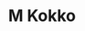 ---
layout: place
title: "M Kokko"
permalink: /north-carolina/durham/m-kokko.html
stateAbbr: NC
stateName: North Carolina
cityName: Durham
place_id: ChIJbSVVF3LkrIkRbrlb1t94cMI
photos:
  - name: >-
      places/ChIJbSVVF3LkrIkRbrlb1t94cMI/photos/AeeoHcI1mcMYRM-nZxHbK20Qadx19Vt-QJsAxL8wDObJOgpAzhCwBWD8MmHukEQ6tvcqoVx2-lVCi-qDj34MTdJSVloABVLSCV8ZVM3HbDj5IFSljDY7_VcXK_hTKgBvyFx2qCQw4sWAJeMdTQi-uCGT7UgsDtBMPetSY_bGZv5BVBf951eMWNu6YwPeSaIBJtyZ5S59DYjxQ5bPbXpddGyIQ0ZzIhSMULEEe2tcS2ijGZZ8z3BFLzSfDrAahCjLSyFL3zZxFvr3staSckMX6m1EAHTwUrv7CMVdoGcFYhvW4wQSuA
    widthPx: 1000
    heightPx: 1000
    authorAttributions:
      - displayName: M Kokko
        uri: https://maps.google.com/maps/contrib/114700988833479155786
        photoUri: >-
          https://lh3.googleusercontent.com/a-/ALV-UjWC3mv92ZhWTanNjRPIONVRv5nbzdR_-tuJUD1gaDWz_sygZ9E=s100-p-k-no-mo
    flagContentUri: >-
      https://www.google.com/local/imagery/report/?cb_client=maps_api_places.places_api&image_key=!1e10!2sAF1QipNGiYJhrq3TVQQriMZ_j0IHaBxwqVSqMeTqngsG&hl=en-US
    googleMapsUri: >-
      https://www.google.com/maps/place//data=!3m4!1e2!3m2!1sAF1QipNGiYJhrq3TVQQriMZ_j0IHaBxwqVSqMeTqngsG!2e10!4m2!3m1!1s0x89ace4721755256d:0xc27078dfd65bb96e
  - name: >-
      places/ChIJbSVVF3LkrIkRbrlb1t94cMI/photos/AeeoHcIkUi0T2VtRT3T7PmXueiy3NNYaFtUTP4IfWmSDh2oICW0s1WmnF9hy_HTsRa7Z8FnLRJ1NG_MBhr4jiGQwHy6_BqhS7174k5fV0t3Itau1cfN95gcXF1-sVtB6-zoaaXL5lehVxSgweb9BDxwe3jqHm6K-ZH-rWO8nw_ag8z4JVZ4JGHoC33w0nvPt9pbk1r0y5bur7REbNw9bkezueMZ2ck6LZU0unly1xH78pK7Jo3cHJhXFFUlZy8ytYN0LUXSz42rvTgCFH13BzrOaWma5DD3job9vlFsk4d4H-QqcInUbkDh5XmKFkvUiBzP4QD1ABDfRfW8uJe_TIVNfK3myPlaFqaGysjMDXdpUeHh6qUIAxNTzCY59qv_aXdDm0rSxfc2JGE_ymMIKhxOzNhwEb4C6Gy0B3QdUmSA
    widthPx: 4032
    heightPx: 3024
    authorAttributions:
      - displayName: John Ahlers
        uri: https://maps.google.com/maps/contrib/100968015749403380592
        photoUri: >-
          https://lh3.googleusercontent.com/a-/ALV-UjVuXjIU9Bz70r_Ms9RfiXmTOpXOrAAA9SWMoaPJMH2OWKRx-tm9=s100-p-k-no-mo
    flagContentUri: >-
      https://www.google.com/local/imagery/report/?cb_client=maps_api_places.places_api&image_key=!1e10!2sCIHM0ogKEICAgID4vq9t&hl=en-US
    googleMapsUri: >-
      https://www.google.com/maps/place//data=!3m4!1e2!3m2!1sCIHM0ogKEICAgID4vq9t!2e10!4m2!3m1!1s0x89ace4721755256d:0xc27078dfd65bb96e
  - name: >-
      places/ChIJbSVVF3LkrIkRbrlb1t94cMI/photos/AeeoHcJqtVKhuaJqv6ceDJWKJ-hD5LFEQM8KJNMAL3VWbwmt8Kwh0gHsb07_qqxG8Zyw-WVImX5G8cef6uvvNeGlPORDqaDV8d7UMS1kS7tCH4elDqQPPu8Dq-Q89JKOlY4V2QgN_5fzQUk9IN7wcbyboij34ElaJ2pCL9l6oqV02KNPlULWmqNZRBQn36x0_bHT_slLsI2kbl-PeuYh6qK8UJgG7z4vkwxAg5rNzX-o0vpta7LrGGiZt0w2myqmjXvviEWSEQfWffqfx7_RiLaNt4Q0WeL2PeVbLZxU8rMaLB22Z5lMpcEvJXly3HWZLFrpMrQBHljc77quHRQ2NnLGQV6iadft88bCAFp1Sq6XLDuII8E9ClVQJA_9IMsXrogTVME_nKT-RsOpLUz2zav1n8yRDX3TIBwDF5HGFZh-ZEmS1gYi
    widthPx: 3357
    heightPx: 2331
    authorAttributions:
      - displayName: FeastWithLeaf
        uri: https://maps.google.com/maps/contrib/117340743383363976988
        photoUri: >-
          https://lh3.googleusercontent.com/a-/ALV-UjVoZk8L9cPXjoH9-Ep3GXv66xtF__vXS-NKgwkPvG785gLSRnY=s100-p-k-no-mo
    flagContentUri: >-
      https://www.google.com/local/imagery/report/?cb_client=maps_api_places.places_api&image_key=!1e10!2sCIHM0ogKEICAgICfqp-rngE&hl=en-US
    googleMapsUri: >-
      https://www.google.com/maps/place//data=!3m4!1e2!3m2!1sCIHM0ogKEICAgICfqp-rngE!2e10!4m2!3m1!1s0x89ace4721755256d:0xc27078dfd65bb96e
  - name: >-
      places/ChIJbSVVF3LkrIkRbrlb1t94cMI/photos/AeeoHcK5mXGU660YsCwfH0pque3L_B74Ao8fZ_a3NYtjueS0sVXMGRs1Vd19n1gpPDU5-YCnpO6IAa2Ab_OJfX3uva3eOwHKkQzcFFyOM6ye00j-6jZfBL1lxuNDSQ16vnq1pPGIdcV_caCfJjlDDqGEaGhxKkGwHuwYhtck3RBofeTLzkwZV1CMB3NWj1i8D8JBvU2L7ynS7NfxFm0-vKYnWBYFyARmM4fRc4nl50-KmQkD45r68lBc7D6aD3bRTpR8yFnWfJd-kUuMP9EHVkr61-5VjcOGgkpd8YbJUDTAZeOfgHafbi95gBV-YuQh4e8M68zFaxk2-c-frZvPHUGjh3-NvBzTS7hJr-o04wqlCIT2AfydImtUiFjqQky94Xhy4v6v0AnlsefURgM1QKMEmVcnx8ZWIONzmgGODqRgtMuCMA
    widthPx: 1167
    heightPx: 1441
    authorAttributions:
      - displayName: Tushar Gupta
        uri: https://maps.google.com/maps/contrib/118443099523749958364
        photoUri: >-
          https://lh3.googleusercontent.com/a/ACg8ocIzOE3jDYBqUZ1c_5t4iS40KJskM6dZISq9B0FFT0J2i0xjNQ=s100-p-k-no-mo
    flagContentUri: >-
      https://www.google.com/local/imagery/report/?cb_client=maps_api_places.places_api&image_key=!1e10!2sCIHM0ogKEICAgIDfwavfbA&hl=en-US
    googleMapsUri: >-
      https://www.google.com/maps/place//data=!3m4!1e2!3m2!1sCIHM0ogKEICAgIDfwavfbA!2e10!4m2!3m1!1s0x89ace4721755256d:0xc27078dfd65bb96e
  - name: >-
      places/ChIJbSVVF3LkrIkRbrlb1t94cMI/photos/AeeoHcIOXDSPqMBEgIbJOEwidSXsVlZoTa37LtKD3K4X9AQqVbbHDOElcjWWYtLbCz8ZRAxASDeQfuSjV_WuUkb4iEj_nsXuHvn39r6vTrZujoauRtiDiY3_5z0AVgWTWtCaE1YDcs_2SQ-A2ZkpoSPgww5Kp6UisXvJOGDNbYhxMk8Syl1bmEqqudgMPoj3Noxoqdg5Xu1BgzRwOqoKHRLHtyA5icts5Nrki-19t_TjCzBfkuP6eQZhPww22XiQ9gP_gNT_HUFSpZua99Utm3wVpBb_lGbDUJtZu5l-F5TIkVX_oWco_ALq51Fwd5dIWkr2mvUJg7jQrTDIWG-jGra31y6Rqpy74TRx44j1ccGLeRJfcOMlZtQ8rtH6ZwBFKT9DONO1ZxhqcfHCvZwCy4fY6Y31rBN9frUPo8zTzalK-BvRxsc
    widthPx: 3024
    heightPx: 4032
    authorAttributions:
      - displayName: Cee Dee
        uri: https://maps.google.com/maps/contrib/102509216961208358494
        photoUri: >-
          https://lh3.googleusercontent.com/a-/ALV-UjV7agwGM3lboFOIZv9NzPyn94gtY1VHG6DRxNv7L8uyTs8fL1JO=s100-p-k-no-mo
    flagContentUri: >-
      https://www.google.com/local/imagery/report/?cb_client=maps_api_places.places_api&image_key=!1e10!2sCIHM0ogKEICAgMDQkISa_wE&hl=en-US
    googleMapsUri: >-
      https://www.google.com/maps/place//data=!3m4!1e2!3m2!1sCIHM0ogKEICAgMDQkISa_wE!2e10!4m2!3m1!1s0x89ace4721755256d:0xc27078dfd65bb96e
  - name: >-
      places/ChIJbSVVF3LkrIkRbrlb1t94cMI/photos/AeeoHcKDjEIUmHGlm8dsQxMHjnTBeCyRKVjq8j7awANi-vP61H-0npUiCdvJ5ICw8BpO1GNLLHWY_kxIhhz2m0osx_fObrEBaLIB2m7fXzrvEfqjvfWoH2xQAhZF8rVc4mv80nMB1ZKzB1BF-RFCGBj3KIQS1ye0lB3_Xty7AMCZRls_Al7_X6Jn4lkQ6xOF9B8W7QenaXaLLDbbSh9e_ArWP8MlFfodNk6wlRufaKdDVQzhtIaZ12xsOVuDJ21ut4-JI1hgepeCkU1K7Z52CLW7Ajo3H60Lim3hOS203H1o4vuvlrP8soqtEpP3NDAgHmB6q1ypehSbw-IPyTSs-jVwI9dhLYkiQA1zZgkroXjFAadFDzQC5Jndn4dD6cBNNTkV_CYsRn2U-7-7Bt9Vim0KrV57Lac6JE04S_UHrykumnk9isKp
    widthPx: 4032
    heightPx: 3024
    authorAttributions:
      - displayName: Christine Wei
        uri: https://maps.google.com/maps/contrib/111287642688079407873
        photoUri: >-
          https://lh3.googleusercontent.com/a-/ALV-UjUlqyUXkp1PFcz1k2Lzls03ISaPqc0w9euUdtc8P_0zSXh07aXM=s100-p-k-no-mo
    flagContentUri: >-
      https://www.google.com/local/imagery/report/?cb_client=maps_api_places.places_api&image_key=!1e10!2sCIHM0ogKEICAgIDr6L3R3wE&hl=en-US
    googleMapsUri: >-
      https://www.google.com/maps/place//data=!3m4!1e2!3m2!1sCIHM0ogKEICAgIDr6L3R3wE!2e10!4m2!3m1!1s0x89ace4721755256d:0xc27078dfd65bb96e
  - name: >-
      places/ChIJbSVVF3LkrIkRbrlb1t94cMI/photos/AeeoHcJXrcR8k93YR_gZXhblWp8I2gC8fFuIxs5rjZnu7SQtfd_1sXMoJfd5JObO5CQ1L3KJHVdFuH65ATnv3ARyY6lZp8ImeHRR2HaIj_EA4Roipaf064zxT5j8h-xRX-IEgsBycdmMkvrl0PWVpcnQZR3m4TZlANOhd8lZ25CRBnMOCIc0dufVo3nTLsfrG0Tkg-RIuzCWj4elVZ1pLRUhHJUk1QZITBV02FPRoDeoql3-nYG7XSMaMBm56Gxpd5v4SLBCibEOMwnDpIGK-NLSlCdqntdbNuUgYyvJVdBacn7DIKHZhyTqgLGdGeQL3i51iRYP7QNn-nqhfd2r2_WCavmmJ_Hf0A3claYvXhKElvzKHF1ASWE3Ce1JV1hC1N3opa8nsH3nUN8eDYD5pRO1sI7L6IOjkIjx_-WfBxS8RyJKBc_x
    widthPx: 3024
    heightPx: 4032
    authorAttributions:
      - displayName: Jay Stalls
        uri: https://maps.google.com/maps/contrib/107980127815657534823
        photoUri: >-
          https://lh3.googleusercontent.com/a-/ALV-UjXtZTv30M0Y3zOe2oTA-s_MfEN8-n7JqS4nwGLR_7UDX5sSeq5k=s100-p-k-no-mo
    flagContentUri: >-
      https://www.google.com/local/imagery/report/?cb_client=maps_api_places.places_api&image_key=!1e10!2sCIHM0ogKEICAgICXpsOz0gE&hl=en-US
    googleMapsUri: >-
      https://www.google.com/maps/place//data=!3m4!1e2!3m2!1sCIHM0ogKEICAgICXpsOz0gE!2e10!4m2!3m1!1s0x89ace4721755256d:0xc27078dfd65bb96e
  - name: >-
      places/ChIJbSVVF3LkrIkRbrlb1t94cMI/photos/AeeoHcIvhqSIj7KiUawlxPeOptaAqyx37XjV2jjd3srhzdfwvYMS2gQLY3XTNXATV-TkNvArrBEyHGVfg1Q7OhQ1OTFA9WodGTCCgJCkxJLsaxSWE_M2CGWhtv3sQBd05E1IB8-81TWgz5SuVO3kdpGtXRYFCksFtlAoaEj5NXPJy1VQRdwl58z4-fZ7wpYMfdur-9w9LkoYCaV-q-46RBGQ3Ai_CqMCpt-uuYgCjpcdHWNhiujYxCjKcOPUH0bOq5YJG8XgRny3BBjr1nLtoNrgDoWmhqcr8e8Z7tO6i3OEiASlTWHLte-PeJEzo12OwRcmB1M1b5cEZlO5JJNM2MeV2hZCwGzKIYYe45qrdzLPt3SayV_HZzRf6o74-abmJYl06-YEXJcbNzKQnW7n50syhdMLpqwwOzBqk9UFi8PXDb5tcbNj
    widthPx: 4032
    heightPx: 3024
    authorAttributions:
      - displayName: Kokila R
        uri: https://maps.google.com/maps/contrib/117895853369065679129
        photoUri: >-
          https://lh3.googleusercontent.com/a-/ALV-UjV_SHOXDOxJkgM_J_jfKl79swX7Y-UPZB6Vrk00lFDzcQo-2eOm=s100-p-k-no-mo
    flagContentUri: >-
      https://www.google.com/local/imagery/report/?cb_client=maps_api_places.places_api&image_key=!1e10!2sCIHM0ogKEICAgICzjpDguQE&hl=en-US
    googleMapsUri: >-
      https://www.google.com/maps/place//data=!3m4!1e2!3m2!1sCIHM0ogKEICAgICzjpDguQE!2e10!4m2!3m1!1s0x89ace4721755256d:0xc27078dfd65bb96e
  - name: >-
      places/ChIJbSVVF3LkrIkRbrlb1t94cMI/photos/AeeoHcJeXQt2ZHm4UbaIuVDVJnNrV8T0eJHSHhPCDmTok3DwhEcCa5gxnjJs8CK09qjWGtCU7skKFjazvbJ7mGmkjTBGu8kUrVAsZuMBLqLaWizk9IJQpiBVWK2UWZOTCr4VBcr01OZOxlWlglOqcfDqKw2mjhwyFlSxRCZcQLFQBWh3-w640Ld9o7UNen0tLa4xvTUtCBl1Xsp5CK6Rb6fO54GPIiVDKsfAYgL02vLDvLEwcTS7ER_g4yN0ExutJeS4MjyWbi2RUSJLUTsb3JZ2vJCR7Lt8mzkEZ7sY06XjIzVFGfothMg5GjxCFH7rYX4JPnCKPuwPQK80wB1zrNQ-z-rHNV6jHSh_PPvMThe48h5rbxMENHQj_Jaw0vDjwwXzD9PUSdnXJzC5-AmF1DVw372OoELhPbJT1kJWDW9bTPya8kup
    widthPx: 3000
    heightPx: 4000
    authorAttributions:
      - displayName: Chris Gordon
        uri: https://maps.google.com/maps/contrib/106037038926695011816
        photoUri: >-
          https://lh3.googleusercontent.com/a-/ALV-UjVL0NbUTDUgcrn9Lx0INIIpCPkG_f4qlLTx8WXXh7KCvg6VLqHv=s100-p-k-no-mo
    flagContentUri: >-
      https://www.google.com/local/imagery/report/?cb_client=maps_api_places.places_api&image_key=!1e10!2sCIHM0ogKEICAgICjl8TF2wE&hl=en-US
    googleMapsUri: >-
      https://www.google.com/maps/place//data=!3m4!1e2!3m2!1sCIHM0ogKEICAgICjl8TF2wE!2e10!4m2!3m1!1s0x89ace4721755256d:0xc27078dfd65bb96e
  - name: >-
      places/ChIJbSVVF3LkrIkRbrlb1t94cMI/photos/AeeoHcIuXXuxRU_VtYwhJAafPqOZ8I_O65OtgxrCYSbmnDx6_jiB83MsO8xtTeghdwO3AJjnJyaIsd3GS8Vynuyikbaa_en_KNEHHy3a8akcuW8AkSz5nuWe8bUHqR0kDynDEZ47C-Hv9yjiWK5BZMn6s4tIpESLkPNfkwgTAFckpzMm5MUA_I20TBVeLvlsvmHm-X6-7Uwe83SrZBTv23mBwD1TKbsNgHN8GcSQOsFfezA-1Cexq2Ju2QKkso0mbWliETO_uZkzIEw-juLHwDiNwylGFNCaB-G1DDTk6UmFKgAnSRz8-7e73icWm9PdfGj2LNDGtWTV_wCfOvPGLFAg9xvXKdFUzKyL3d9wFqWNb9dIeCSgmDy0TMyt9bd3AMNgcaPyMUxcEUD_3sDYhKBJFBXkWPIC7XiHIQdhwQ
    widthPx: 3024
    heightPx: 4032
    authorAttributions:
      - displayName: Bryce Jamison
        uri: https://maps.google.com/maps/contrib/109513685106210786324
        photoUri: >-
          https://lh3.googleusercontent.com/a-/ALV-UjVBvwj4jxH47P7pjrzJLGRHWTeg0A48DIEEiGe2pb6HUo7q83Bj=s100-p-k-no-mo
    flagContentUri: >-
      https://www.google.com/local/imagery/report/?cb_client=maps_api_places.places_api&image_key=!1e10!2sCIHM0ogKEICAgICesp_avwE&hl=en-US
    googleMapsUri: >-
      https://www.google.com/maps/place//data=!3m4!1e2!3m2!1sCIHM0ogKEICAgICesp_avwE!2e10!4m2!3m1!1s0x89ace4721755256d:0xc27078dfd65bb96e
address: 311 Holland St Suite B, Durham, NC 27701, USA
street: 311 Holland St Suite B
city: Durham
state: NC
zip: '27701'
country: USA
neighborhood: City Center
latitude: '35.997308'
longitude: '-78.901227'
accessibility_options:
  wheelchairAccessibleEntrance: true
business_status: OPERATIONAL
name: M Kokko
google_maps_links:
  directionsUri: >-
    https://www.google.com/maps/dir//''/data=!4m7!4m6!1m1!4e2!1m2!1m1!1s0x89ace4721755256d:0xc27078dfd65bb96e!3e0
  placeUri: https://maps.google.com/?cid=14010831343518988654
  writeAReviewUri: >-
    https://www.google.com/maps/place//data=!4m3!3m2!1s0x89ace4721755256d:0xc27078dfd65bb96e!12e1
  reviewsUri: >-
    https://www.google.com/maps/place//data=!4m4!3m3!1s0x89ace4721755256d:0xc27078dfd65bb96e!9m1!1b1
  photosUri: >-
    https://www.google.com/maps/place//data=!4m3!3m2!1s0x89ace4721755256d:0xc27078dfd65bb96e!10e5
primary_type: Korean Restaurant
opening_hours:
  regular: null
  current: null
secondary_opening_hours:
  regular:
    weekdayDescriptions: null
    type: null
  current:
    weekdayDescriptions: null
    type: null
phone: (919) 908-9332
price_level: PRICE_LEVEL_MODERATE
price_range: $20 &ndash; $30
rating: '4.5'
rating_count: 846
website: https://www.m-restaurants.com/m-kokko
description: null
reviews: null
parking_options: null
payment_options: null
allow_dogs: null
curbside_pickup: null
delivery: null
dine_in: null
good_for_children: null
good_for_groups: null
good_for_sports: null
live_music: null
menu_for_children: null
outdoor_seating: null
reservable: null
restroom: null
serves_beer: null
serves_breakfast: null
serves_brunch: null
serves_cocktails: null
serves_coffee: null
serves_dinner: null
serves_dessert: null
serves_lunch: null
serves_vegetarian_food: null
serves_wine: null
takeout: null

---